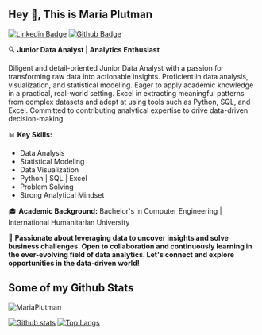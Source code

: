 ## Hey 👋, This is Maria Plutman
[![Linkedin Badge](https://img.shields.io/badge/-https://www.linkedin.com/in/maria-plutman-351aa616/-0072b1?style=flat&logo=Linkedin&logoColor=white&link=https://www.linkedin.com/in/https://www.linkedin.com/in/maria-plutman-351aa6169//)]([https://www.linkedin.com/in/https://www.linkedin.com/in/maria-plutman-351aa6169//](https://www.linkedin.com/in/maria-plutman-351aa6169/))  [![Github Badge](https://img.shields.io/badge/-MariaPlutman-grey?style=flat&logo=github&logoColor=white&link=https://github.com/MariaPlutman/)](https://www.github.com/MariaPlutman/) <p align='left'>🔍 **Junior Data Analyst | Analytics Enthusiast**

Diligent and detail-oriented Junior Data Analyst with a passion for transforming raw data into actionable insights. Proficient in data analysis, visualization, and statistical modeling. Eager to apply academic knowledge in a practical, real-world setting. Excel in extracting meaningful patterns from complex datasets and adept at using tools such as Python, SQL, and Excel. Committed to contributing analytical expertise to drive data-driven decision-making.

📊 **Key Skills:**

*   Data Analysis
*   Statistical Modeling
*   Data Visualization
*   Python | SQL | Excel
*   Problem Solving
*   Strong Analytical Mindset

🎓 **Academic Background:** Bachelor's in Computer Engineering | International Humanitarian University

🚀 **Passionate about leveraging data to uncover insights and solve business challenges. Open to collaboration and continuously learning in the ever-evolving field of data analytics. Let's connect and explore opportunities in the data-driven world!**</p>
## Some of my Github Stats
<p align=left> <img src=https://komarev.com/ghpvc/?username=MariaPlutman alt=MariaPlutman /> </p>

[![Github stats](https://github-readme-stats.vercel.app/api?username=MariaPlutman&show_icons=true&include_all_commits=true)](https://github.com/MariaPlutman/github-readme-stats)
[![Top Langs](https://github-readme-stats.vercel.app/api/top-langs/?username=MariaPlutman&layout=compact)](https://github.com/MariaPlutman/github-readme-stats)

